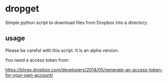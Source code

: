 # dropget

Simple python script to download files from Dropbox into a directory.

## usage

Please be careful with this script. It is an alpha version.

You need a access token from:

https://blogs.dropbox.com/developers/2014/05/generate-an-access-token-for-your-own-account/
